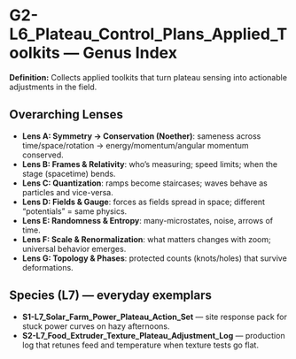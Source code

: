 # G2-L6_Plateau_Control_Plans_Applied_Toolkits — Genus Index
**Definition:** Collects applied toolkits that turn plateau sensing into actionable adjustments in the field.

## Overarching Lenses

- **Lens A: Symmetry -> Conservation (Noether)**: sameness across time/space/rotation → energy/momentum/angular momentum conserved.
- **Lens B: Frames & Relativity**: who’s measuring; speed limits; when the stage (spacetime) bends.
- **Lens C: Quantization**: ramps become staircases; waves behave as particles and vice-versa.
- **Lens D: Fields & Gauge**: forces as fields spread in space; different “potentials” = same physics.
- **Lens E: Randomness & Entropy**: many-microstates, noise, arrows of time.
- **Lens F: Scale & Renormalization**: what matters changes with zoom; universal behavior emerges.
- **Lens G: Topology & Phases**: protected counts (knots/holes) that survive deformations.

## Species (L7) — everyday exemplars
- **S1-L7_Solar_Farm_Power_Plateau_Action_Set** — site response pack for stuck power curves on hazy afternoons.
- **S2-L7_Food_Extruder_Texture_Plateau_Adjustment_Log** — production log that retunes feed and temperature when texture tests go flat.
